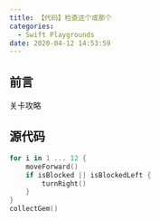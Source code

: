 ```yaml
---
title: 【代码】检查这个或那个
categories:
  - Swift Playgrounds
date: 2020-04-12 14:53:59
---
```


## 前言

关卡攻略

<!-- more -->

## 源代码

``` swift
for i in 1 ... 12 {
    moveForward()
    if isBlocked || isBlockedLeft {
        turnRight()
    }
}
collectGem()
```


